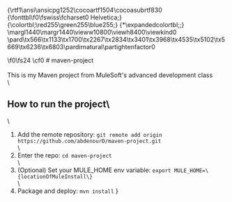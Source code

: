{\rtf1\ansi\ansicpg1252\cocoartf1504\cocoasubrtf830
{\fonttbl\f0\fswiss\fcharset0 Helvetica;}
{\colortbl;\red255\green255\blue255;}
{\*\expandedcolortbl;;}
\margl1440\margr1440\vieww10800\viewh8400\viewkind0
\pard\tx566\tx1133\tx1700\tx2267\tx2834\tx3401\tx3968\tx4535\tx5102\tx5669\tx6236\tx6803\pardirnatural\partightenfactor0

\f0\fs24 \cf0 # maven-project\
\
This is my Maven project from MuleSoft's advanced development class\
\
## How to run the project\
\
1. Add the remote repository: `git remote add origin https://github.com/abdenourD/maven-project.git`\
\
1. Enter the repo: `cd maven-project`\
\
1. (Optional) Set your MULE_HOME env variable: `export MULE_HOME=\{locationOfMuleInstall\}`\
\
1. Package and deploy: `mvn install` }